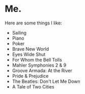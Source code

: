 # Me.
Here are some things I like:
- Sailing
- Piano
- Poker
- Brave New World
- Eyes Wide Shut
- For Whom the Bell Tolls
- Mahler Symphonies 2 & 9
- Groove Armada: At the River
- Pride & Prejudice
- The Beatles: Don't Let Me Down
- A Tale of Two Cities
